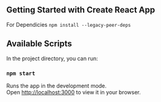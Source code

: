 ## Getting Started with Create React App

For Dependicies
``npm install --legacy-peer-deps``


## Available Scripts

In the project directory, you can run:

### `npm start`

Runs the app in the development mode.\
Open [http://localhost:3000](http://localhost:3000) to view it in your browser.



